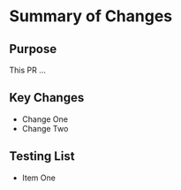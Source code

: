 # Summary of Changes

## Purpose
This PR ...

## Key Changes

- Change One
- Change Two

## Testing List
- Item One
